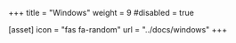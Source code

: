 +++
title = "Windows"
weight = 9
#disabled = true

[asset]
  icon = "fas fa-random"
  url = "../docs/windows"
+++
